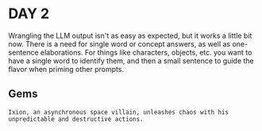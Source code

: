 # DAY 2

Wrangling the LLM output isn't as easy as expected, but it works a little bit now. There is a need for single word or concept answers, as well as one-sentence elaborations. For things like characters, objects, etc. you want to have a single word to identify them, and then a small sentence to guide the flavor when priming other prompts.

## Gems

```Ixion, an asynchronous space villain, unleashes chaos with his unpredictable and destructive actions.```
